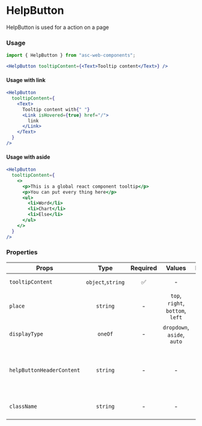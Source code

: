 # HelpButton

HelpButton is used for a action on a page

### Usage

```js
import { HelpButton } from "asc-web-components";
```

```jsx
<HelpButton tooltipContent={<Text>Tooltip content</Text>} />
```

#### Usage with link

```jsx
<HelpButton
  tooltipContent={
    <Text>
      Tooltip content with{" "}
      <Link isHovered={true} href="/">
        link
      </Link>
    </Text>
  }
/>
```

#### Usage with aside

```jsx
<HelpButton
  tooltipContent={
    <>
      <p>This is a global react component tooltip</p>
      <p>You can put every thing here</p>
      <ul>
        <li>Word</li>
        <li>Chart</li>
        <li>Else</li>
      </ul>
    </>
  }
/>
```

### Properties

| Props                     |       Type        | Required |              Values              | Default | Description                                      |
| ------------------------- | :---------------: | :------: | :------------------------------: | :-----: | ------------------------------------------------ |
| `tooltipContent`          | `object`,`string` |    ✅    |                -                 |    -    | Tooltip content                                  |
| `place`                   |     `string`      |    -     | `top`, `right`, `bottom`, `left` |  `top`  | Tooltip placement                                |
| `displayType`             |      `oneOf`      |    -     |   `dropdown`, `aside`, `auto`    | `auto`  | Tooltip display type                             |
| `helpButtonHeaderContent` |     `string`      |    -     |                -                 |    -    | Tooltip header content (tooltip opened in aside) |
| `className`               |     `string`      |    -     |                -                 |    -    | Set component class                              |
